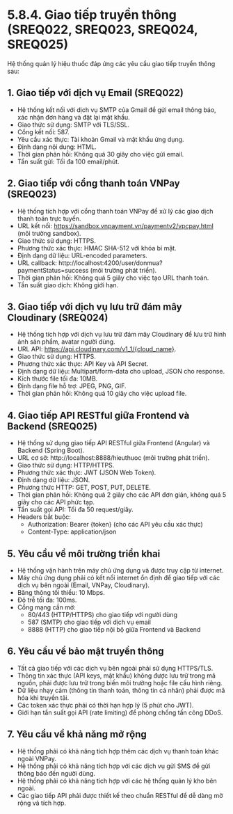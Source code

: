 # 5.8.4. Giao tiếp truyền thông (SREQ022, SREQ023, SREQ024, SREQ025)

Hệ thống quản lý hiệu thuốc đáp ứng các yêu cầu giao tiếp truyền thông sau:

## 1. Giao tiếp với dịch vụ Email (SREQ022)

- Hệ thống kết nối với dịch vụ SMTP của Gmail để gửi email thông báo, xác nhận đơn hàng và đặt lại mật khẩu.
- Giao thức sử dụng: SMTP với TLS/SSL.
- Cổng kết nối: 587.
- Yêu cầu xác thực: Tài khoản Gmail và mật khẩu ứng dụng.
- Định dạng nội dung: HTML.
- Thời gian phản hồi: Không quá 30 giây cho việc gửi email.
- Tần suất gửi: Tối đa 100 email/phút.

## 2. Giao tiếp với cổng thanh toán VNPay (SREQ023)

- Hệ thống tích hợp với cổng thanh toán VNPay để xử lý các giao dịch thanh toán trực tuyến.
- URL kết nối: https://sandbox.vnpayment.vn/paymentv2/vpcpay.html (môi trường sandbox).
- Giao thức sử dụng: HTTPS.
- Phương thức xác thực: HMAC SHA-512 với khóa bí mật.
- Định dạng dữ liệu: URL-encoded parameters.
- URL callback: http://localhost:4200/user/donmua?paymentStatus=success (môi trường phát triển).
- Thời gian phản hồi: Không quá 5 giây cho việc tạo URL thanh toán.
- Tần suất giao dịch: Không giới hạn.

## 3. Giao tiếp với dịch vụ lưu trữ đám mây Cloudinary (SREQ024)

- Hệ thống tích hợp với dịch vụ lưu trữ đám mây Cloudinary để lưu trữ hình ảnh sản phẩm, avatar người dùng.
- URL API: https://api.cloudinary.com/v1_1/{cloud_name}.
- Giao thức sử dụng: HTTPS.
- Phương thức xác thực: API Key và API Secret.
- Định dạng dữ liệu: Multipart/form-data cho upload, JSON cho response.
- Kích thước file tối đa: 10MB.
- Định dạng file hỗ trợ: JPEG, PNG, GIF.
- Thời gian phản hồi: Không quá 10 giây cho việc upload file.

## 4. Giao tiếp API RESTful giữa Frontend và Backend (SREQ025)

- Hệ thống sử dụng giao tiếp API RESTful giữa Frontend (Angular) và Backend (Spring Boot).
- URL cơ sở: http://localhost:8888/hieuthuoc (môi trường phát triển).
- Giao thức sử dụng: HTTP/HTTPS.
- Phương thức xác thực: JWT (JSON Web Token).
- Định dạng dữ liệu: JSON.
- Phương thức HTTP: GET, POST, PUT, DELETE.
- Thời gian phản hồi: Không quá 2 giây cho các API đơn giản, không quá 5 giây cho các API phức tạp.
- Tần suất gọi API: Tối đa 50 request/giây.
- Headers bắt buộc:
  - Authorization: Bearer {token} (cho các API yêu cầu xác thực)
  - Content-Type: application/json

## 5. Yêu cầu về môi trường triển khai

- Hệ thống vận hành trên máy chủ ứng dụng và được truy cập từ internet.
- Máy chủ ứng dụng phải có kết nối internet ổn định để giao tiếp với các dịch vụ bên ngoài (Email, VNPay, Cloudinary).
- Băng thông tối thiểu: 10 Mbps.
- Độ trễ tối đa: 100ms.
- Cổng mạng cần mở:
  - 80/443 (HTTP/HTTPS) cho giao tiếp với người dùng
  - 587 (SMTP) cho giao tiếp với dịch vụ email
  - 8888 (HTTP) cho giao tiếp nội bộ giữa Frontend và Backend

## 6. Yêu cầu về bảo mật truyền thông

- Tất cả giao tiếp với các dịch vụ bên ngoài phải sử dụng HTTPS/TLS.
- Thông tin xác thực (API keys, mật khẩu) không được lưu trữ trong mã nguồn, phải được lưu trữ trong biến môi trường hoặc file cấu hình riêng.
- Dữ liệu nhạy cảm (thông tin thanh toán, thông tin cá nhân) phải được mã hóa khi truyền tải.
- Các token xác thực phải có thời hạn hợp lý (5 phút cho JWT).
- Giới hạn tần suất gọi API (rate limiting) để phòng chống tấn công DDoS.

## 7. Yêu cầu về khả năng mở rộng

- Hệ thống phải có khả năng tích hợp thêm các dịch vụ thanh toán khác ngoài VNPay.
- Hệ thống phải có khả năng tích hợp với các dịch vụ gửi SMS để gửi thông báo đến người dùng.
- Hệ thống phải có khả năng tích hợp với các hệ thống quản lý kho bên ngoài.
- Các giao tiếp API phải được thiết kế theo chuẩn RESTful để dễ dàng mở rộng và tích hợp.
